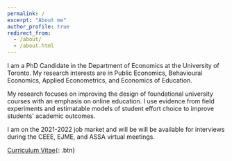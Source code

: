 ```yaml
---
permalink: /
excerpt: "About me"
author_profile: true
redirect_from: 
  - /about/
  - /about.html
---
```


I am a PhD Candidate in the Department of Economics at the University of Toronto. My research interests are in Public Economics, Behavioural Economics, Applied Econometrics, and Economics of Education.

My research focuses on improving the design of foundational university courses with an emphasis on online education. I use evidence from field experiments and estimatable models of student effort choice to improve students' academic outcomes. 

I am on the 2021-2022 job market and will be will be available for interviews during the CEEE, EJME, and ASSA virtual meetings.

[Curriculum Vitae](https://shaikhhammad.com/files/HammadShaikhCV.pdf){: .btn}
